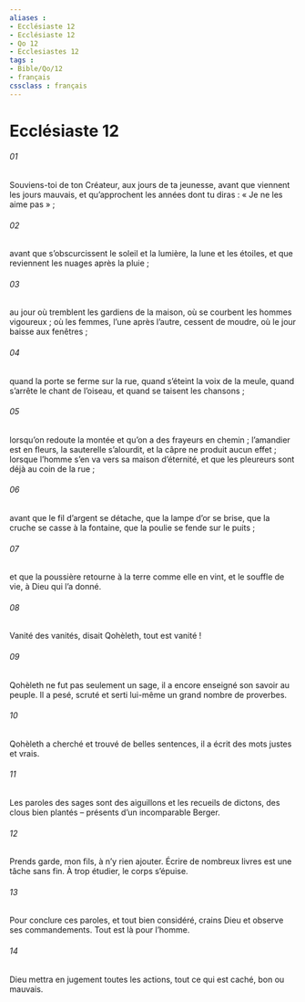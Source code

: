 ```yaml
---
aliases : 
- Ecclésiaste 12
- Ecclésiaste 12
- Qo 12
- Ecclesiastes 12
tags : 
- Bible/Qo/12
- français
cssclass : français
---
```


# Ecclésiaste 12

###### 01
Souviens-toi de ton Créateur,
aux jours de ta jeunesse,
avant que viennent les jours mauvais,
et qu’approchent les années dont tu diras :
« Je ne les aime pas » ;
###### 02
avant que s’obscurcissent le soleil et la lumière,
la lune et les étoiles,
et que reviennent les nuages après la pluie ;
###### 03
au jour où tremblent les gardiens de la maison,
où se courbent les hommes vigoureux ;
où les femmes, l’une après l’autre, cessent de moudre,
où le jour baisse aux fenêtres ;
###### 04
quand la porte se ferme sur la rue,
quand s’éteint la voix de la meule,
quand s’arrête le chant de l’oiseau,
et quand se taisent les chansons ;
###### 05
lorsqu’on redoute la montée
et qu’on a des frayeurs en chemin ;
l’amandier est en fleurs,
la sauterelle s’alourdit,
et la câpre ne produit aucun effet ;
lorsque l’homme s’en va vers sa maison d’éternité,
et que les pleureurs sont déjà au coin de la rue ;
###### 06
avant que le fil d’argent se détache,
que la lampe d’or se brise,
que la cruche se casse à la fontaine,
que la poulie se fende sur le puits ;
###### 07
et que la poussière retourne à la terre
comme elle en vint,
et le souffle de vie, à Dieu qui l’a donné.
###### 08
Vanité des vanités, disait Qohèleth,
tout est vanité !
###### 09
Qohèleth ne fut pas seulement un sage,
il a encore enseigné son savoir au peuple.
Il a pesé, scruté et serti lui-même
un grand nombre de proverbes.
###### 10
Qohèleth a cherché et trouvé de belles sentences,
il a écrit des mots justes et vrais.
###### 11
Les paroles des sages sont des aiguillons
et les recueils de dictons, des clous bien plantés
– présents d’un incomparable Berger.
###### 12
Prends garde, mon fils, à n’y rien ajouter.
Écrire de nombreux livres est une tâche sans fin.
À trop étudier, le corps s’épuise.
###### 13
Pour conclure ces paroles, et tout bien considéré,
crains Dieu et observe ses commandements.
Tout est là pour l’homme.
###### 14
Dieu mettra en jugement toutes les actions,
tout ce qui est caché, bon ou mauvais.
